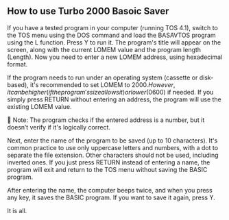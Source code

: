 ## How to use Turbo 2000 Basoic Saver

If you have a tested program in your computer (running TOS 4.1), switch to the TOS menu using the DOS command and load the BASAVTOS program using the L function. Press Y to run it. The program's title will appear on the screen, along with the current LOMEM value and the program length (Length). Now you need to enter a new LOMEM address, using hexadecimal format.

If the program needs to run under an operating system (cassette or disk-based), it's recommended to set LOMEM to $2000. However, it can be higher (if the program's size allows it) or lower ($0600) if needed. If you simply press RETURN without entering an address, the program will use the existing LOMEM value.

📁 Note: The program checks if the entered address is a number, but it doesn’t verify if it's logically correct.

Next, enter the name of the program to be saved (up to 10 characters). It's common practice to use only uppercase letters and numbers, with a dot to separate the file extension. Other characters should not be used, including inverted ones. If you just press RETURN instead of entering a name, the program will exit and return to the TOS menu without saving the BASIC program.

After entering the name, the computer beeps twice, and when you press any key, it saves the BASIC program. If you want to save it again, press Y.

It is all.